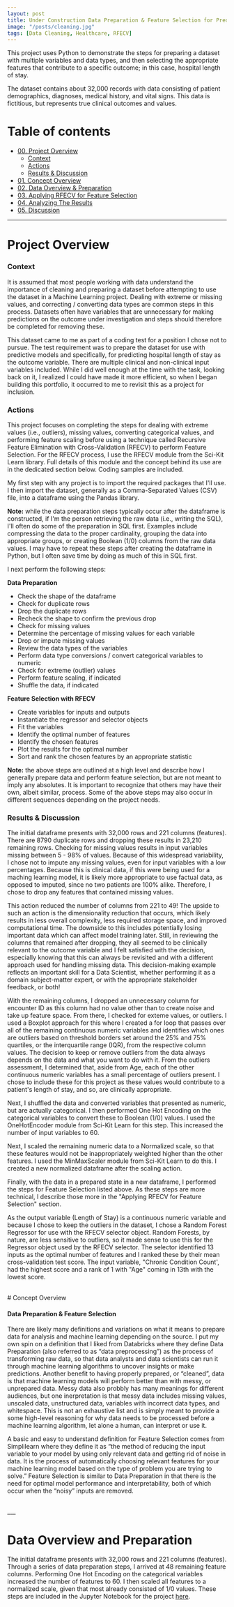 ```yaml
---
layout: post
title: Under Construction Data Preparation & Feature Selection for Predicting Length of Stay
image: "/posts/cleaning.jpg"
tags: [Data Cleaning, Healthcare, RFECV]
---
```


This project uses Python to demonstrate the steps for preparing a dataset with multiple variables and data types, and then selecting the appropriate features that contribute to a specific outcome; in this case, hospital length of stay.

The dataset contains about 32,000 records with data consisting of patient demographics, diagnoses, medical history, and vital signs. This data is fictitious, but represents true clinical outcomes and values. 


# Table of contents

- [00. Project Overview](#overview-main)
    - [Context](#overview-context)
    - [Actions](#overview-actions)
    - [Results & Discussion](#overview-results)
- [01. Concept Overview](#concept-overview)
- [02. Data Overview & Preparation](#data-overview)
- [03. Applying RFECV for Feature Selection](#rfecv-application)
- [04. Analyzing The Results](#rfecv-results)
- [05. Discussion](#discussion)

___

# Project Overview  <a name="overview-main"></a>

### Context <a name="overview-context"></a>

It is assumed that most people working with data understand the importance of cleaning and preparing a dataset before attempting to use the dataset in a Machine Learning project. Dealing with extreme or missing values, and correcting / converting data types are common steps in this process. Datasets often have variables that are unnecessary for making predictions on the outcome under investigation and steps should therefore be completed for removing these. 

This dataset came to me as part of a coding test for a position I chose not to pursue. The test requirement was to prepare the dataset for use with predictive models and specifically, for predicting hospital length of stay as the outcome variable. There are multiple clinical and non-clinical input variables included. While I did well enough at the time with the task, looking back on it, I realized I could have made it more efficient, so when I began building this portfolio, it occurred to me to revisit this as a project for inclusion.


### Actions <a name="overview-actions"></a>

This project focuses on completing the steps for dealing with extreme values (i.e., outliers), missing values, converting categorical values, and performing feature scaling before using a technique called Recursive Feature Elimination with Cross-Validation (RFECV) to perform Feature Selection. For the RFECV process, I use the RFECV module from the Sci-Kit Learn library.  Full details of this module and the concept behind its use are in the dedicated section below. Coding samples are included.

My first step with any project is to import the required packages that I'll use. I then import the dataset, generally as a Comma-Separated Values (CSV) file, into a dataframe using the Pandas library. 

**Note:** while the data preparation steps typically occur after the dataframe is constructed, if I'm the person retrieving the raw data (i.e., writing the SQL), I'll often do some of the preparation in SQL first. Examples include compressing the data to the proper cardinality, grouping the data into appropriate groups, or creating Boolean (1/0) columns from the raw data values. I may have to repeat these steps after creating the dataframe in Python, but I often save time by doing as much of this in SQL first.

I next perform the following steps:

**Data Preparation** 

* Check the shape of the dataframe
* Check for duplicate rows
* Drop the duplicate rows
* Recheck the shape to confirm the previous drop
* Check for missing values
* Determine the percentage of missing values for each variable
* Drop or impute missing values
* Review the data types of the variables
* Perform data type conversions / convert categorical variables to numeric
* Check for extreme (outlier) values
* Perform feature scaling, if indicated
* Shuffle the data, if indicated


**Feature Selection with RFECV** 

* Create variables for inputs and outputs
* Instantiate the regressor and selector objects
* Fit the variables
* Identify the optimal number of features
* Identify the chosen features
* Plot the results for the optimal number 
* Sort and rank the chosen features by an appropriate statistic

**Note:** the above steps are outlined at a high level and describe how I generally prepare data and perform feature selection, but are not meant to imply any absolutes. It is important to recognize that others may have their own, albeit similar, process. Some of the above steps may also occur in different sequences depending on the project needs.


### Results & Discussion <a name="overview-results"></a>

The initial dataframe presents with 32,000 rows and 221 columns (features). There are 8790 duplicate rows and dropping these results in 23,210 remaining rows. Checking for missing values results in input variables missing between 5 - 98% of values. Because of this widespread variability, I chose not to impute any missing values, even for input variables with a low percentages. Because this is clinical data, if this were being used for a maching learning model, it is likely more appropriate to use factual data, as opposed to imputed, since no two patients are 100% alike. Therefore, I chose to drop any features that contained missing values. 

This action reduced the number of columns from 221 to 49! The upside to such an action is the dimensionality reduction that occurs, which likely results in less overall complexity, less required storage space, and improved computational time. The downside to this includes potentially losing important data which can affect model training later. Still, in reviewing the columns that remained after dropping, they all seemed to be clinically relevant to the outcome variable and I felt satisfied with the decision, especially knowing that this can always be revisited and with a different approach used for handling missing data. This decision-making example reflects an important skill for a Data Scientist, whether performing it as a domain subject-matter expert, or with the appropriate stakeholder feedback, or both!

With the remaining columns, I dropped an unnecessary column for encounter ID as this column had no value other than to create noise and take up feature space. From there, I checked for exteme values, or outliers. I used a Boxplot approach for this where I created a for loop that passes over all of the remaining continuous numeric variables and identifies which ones are outliers based on threshold borders set around the 25% and 75% quartiles, or the interquartile range (IQR), from the respective column values. The decision to keep or remove outliers from the data always depends on the data and what you want to do with it. From the outliers assessment, I determined that, aside from Age, each of the other continuous numeric variables has a small percentage of outliers present. I chose to include these for this project as these values would contribute to a patient's length of stay, and so, are clinically appropriate. 

Next, I shuffled the data and converted variables that presented as numeric, but are actually categorical. I then performed One Hot Encoding on the categorical variables to convert these to Boolean (1/0) values. I used the OneHotEncoder module from Sci-Kit Learn for this step. This increased the number of input variables to 60.

Next, I scaled the remaining numeric data to a Normalized scale, so that these features would not be inappropriately weighted higher than the other features. I used the MinMaxScaler module from Sci-Kit Learn to do this. I created a new normalized dataframe after the scaling action.

Finally, with the data in a prepared state in a new dataframe, I performed the steps for Feature Selection listed above. As these steps are more technical, I describe those more in the "Applying RFECV for Feature Selection" section. 

As the output variable (Length of Stay) is a continuous numeric variable and because I chose to keep the outliers in the dataset, I chose a Random Forest Regressor for use with the RFECV selector object. Random Forests, by nature, are less sensitive to outliers, so it made sense to use this for the Regressor object used by the RFECV selector. The selector identified 13 inputs as the optimal number of features and I ranked these by their mean cross-validation test score. The input variable, "Chronic Condition Count', had the highest score and a rank of 1 with "Age" coming in 13th with the lowest score. 

<br>
# Concept Overview  <a name="concept-overview"></a>

#### Data Preparation & Feature Selection

There are likely many definitions and variations on what it means to prepare data for analysis and machine learning depending on the source. I put my own spin on a definition that I liked from Databricks where they define Data Preparation (also referred to as “data preprocessing”) as the process of transforming raw data, so that data analysts and data scientists can run it through machine learning algorithms to uncover insights or make predictions. Another benefit to having properly prepared, or “cleaned”, data is that machine learning models will perform better than with messy, or unprepared data. Messy data also probbly has many meanings for different audiences, but one inerpretation is that messy data includes missing values, unscaled data, unstructured data, variables with incorrect data types, and whitespace. This is not an exhaustive list and is simply meant to provide a some high-level reasoning for why data needs to be processed before a machine learning algorithm, let alone a human, can interpret or use it.

A basic and easy to understand definition for Feature Selection comes from Simplilearn where they define it as “the method of reducing the input variable to your model by using only relevant data and getting rid of noise in data. It is the process of automatically choosing relevant features for your machine learning model based on the type of problem you are trying to solve.” Feature Selection is similar to Data Preparation in that there is the need for optimal model performance and interpretability, both of which occur when the “noisy” inputs are removed.

<br>
___

# Data Overview and Preparation <a name="data-overview"></a>

The initial dataframe presents with 32,000 rows and 221 columns (features). Through a series of data preparation steps, I arrived at 48 remaining feature columns. Performing One Hot Encoding on the categorical variables increased the number of features to 60. I then scaled all features to a normalized scale, given that most already consisted of 1/0 values. These steps are included in the Jupyter Notebook for the project [here](https://github.com/jlaurellax/project_notebooks/blob/master/Data%20Preparation%20%26%20Feature%20Selection%20with%20Healthcare%20Data.ipynb).








